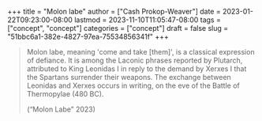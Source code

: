+++
title = "Molon labe"
author = ["Cash Prokop-Weaver"]
date = 2023-01-22T09:23:00-08:00
lastmod = 2023-11-10T11:05:47-08:00
tags = ["concept", "concept"]
categories = ["concept"]
draft = false
slug = "51bbc6a1-382e-4827-97ea-75534856341f"
+++

> Molon labe, meaning 'come and take [them]', is a classical expression of defiance. It is among the Laconic phrases reported by Plutarch, attributed to King Leonidas I in reply to the demand by Xerxes I that the Spartans surrender their weapons. The exchange between Leonidas and Xerxes occurs in writing, on the eve of the Battle of Thermopylae (480 BC).
>
> (“Molon Labe” 2023)
